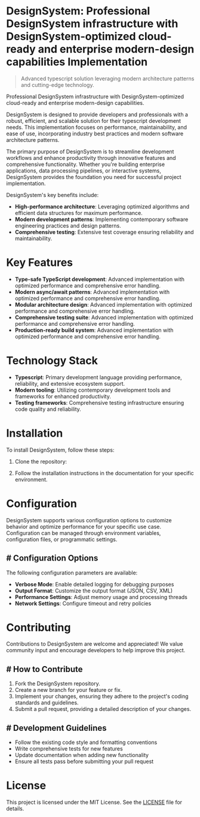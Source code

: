 <!-- fallback_DesignSystem_20250810073024_48619 -->

# DesignSystem: Professional DesignSystem infrastructure with DesignSystem-optimized cloud-ready and enterprise modern-design capabilities Implementation
> Advanced typescript solution leveraging modern architecture patterns and cutting-edge technology.

Professional DesignSystem infrastructure with DesignSystem-optimized cloud-ready and enterprise modern-design capabilities.

DesignSystem is designed to provide developers and professionals with a robust, efficient, and scalable solution for their typescript development needs. This implementation focuses on performance, maintainability, and ease of use, incorporating industry best practices and modern software architecture patterns.

The primary purpose of DesignSystem is to streamline development workflows and enhance productivity through innovative features and comprehensive functionality. Whether you're building enterprise applications, data processing pipelines, or interactive systems, DesignSystem provides the foundation you need for successful project implementation.

DesignSystem's key benefits include:

* **High-performance architecture**: Leveraging optimized algorithms and efficient data structures for maximum performance.
* **Modern development patterns**: Implementing contemporary software engineering practices and design patterns.
* **Comprehensive testing**: Extensive test coverage ensuring reliability and maintainability.

# Key Features

* **Type-safe TypeScript development**: Advanced implementation with optimized performance and comprehensive error handling.
* **Modern async/await patterns**: Advanced implementation with optimized performance and comprehensive error handling.
* **Modular architecture design**: Advanced implementation with optimized performance and comprehensive error handling.
* **Comprehensive testing suite**: Advanced implementation with optimized performance and comprehensive error handling.
* **Production-ready build system**: Advanced implementation with optimized performance and comprehensive error handling.

# Technology Stack

* **Typescript**: Primary development language providing performance, reliability, and extensive ecosystem support.
* **Modern tooling**: Utilizing contemporary development tools and frameworks for enhanced productivity.
* **Testing frameworks**: Comprehensive testing infrastructure ensuring code quality and reliability.

# Installation

To install DesignSystem, follow these steps:

1. Clone the repository:


2. Follow the installation instructions in the documentation for your specific environment.

# Configuration

DesignSystem supports various configuration options to customize behavior and optimize performance for your specific use case. Configuration can be managed through environment variables, configuration files, or programmatic settings.

## # Configuration Options

The following configuration parameters are available:

* **Verbose Mode**: Enable detailed logging for debugging purposes
* **Output Format**: Customize the output format (JSON, CSV, XML)
* **Performance Settings**: Adjust memory usage and processing threads
* **Network Settings**: Configure timeout and retry policies

# Contributing

Contributions to DesignSystem are welcome and appreciated! We value community input and encourage developers to help improve this project.

## # How to Contribute

1. Fork the DesignSystem repository.
2. Create a new branch for your feature or fix.
3. Implement your changes, ensuring they adhere to the project's coding standards and guidelines.
4. Submit a pull request, providing a detailed description of your changes.

## # Development Guidelines

* Follow the existing code style and formatting conventions
* Write comprehensive tests for new features
* Update documentation when adding new functionality
* Ensure all tests pass before submitting your pull request

# License

This project is licensed under the MIT License. See the [LICENSE](https://github.com/laurindoisaac/DesignSystem/blob/main/LICENSE) file for details.
